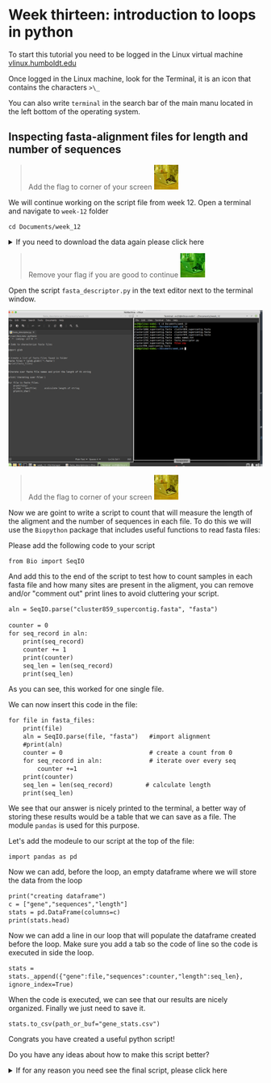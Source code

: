 # Week thirteen: introduction to loops in python

To start this tutorial you need to be logged in the Linux virtual machine
[vlinux.humboldt.edu](https://vlinux.humboldt.edu/)

Once logged in the Linux machine, look for the Terminal, it is an icon that contains the characters `>\_`

You can also write `terminal` in the search bar of the main manu located in the left bottom of the operating system.

## Inspecting fasta-alignment files for length and number of sequences 

> Add the flag to corner of your screen ![](img/yellow.jpeg)

We will continue working on the script file from week 12. Open a terminal and navigate to `week-12` folder

```
cd Documents/week_12
```

<details>
  <summary>If you need to download the data again please click here</summary>
  
```
cd Documents
mkdir week_12
cd week_12
wget https://github.com/oscarvargash/biol_550_2024/raw/main/week_12/files/files.zip
unzip files.zip
```

start a new script that will look into all fasta files in a folder to summarize their contents, let's create an empty text file:

```
touch fasta_descriptor.py
```

Now, le's open the file in a text editor, by navigating to it and opening it with the native text editor. It is nice to put the windows next to each other. Copy and paste the following text into our script `fasta_descriptor.py`:

```
#!/usr/bin/env python3
# -*- coding: utf-8 -*-

# code characterize alignments in fasta

import glob

fasta_files = (glob.glob)('*.fasta')
print(fasta_files)

```

</details>

> Remove your flag if you are good to continue ![](img/green.jpeg)

Open the script `fasta_descriptor.py` in the text editor next to the terminal window.

![](img/python.png)

> Add the flag to corner of your screen ![](img/yellow.jpeg)

Now we are goint to write a script to count that will measure the length of the aligment and the number of sequences in each file. To do this we will use the `Biopython` package that includes useful functions to read fasta files:

Please add the following code to your script

```
from Bio import SeqIO
```

And add this to the end of the script to test how to count samples in each fasta file and how many sites are present in the aligment, you can remove and/or "comment out" print lines to avoid cluttering your script.

```
aln = SeqIO.parse("cluster859_supercontig.fasta", "fasta")

counter = 0
for seq_record in aln:
    print(seq_record)
    counter += 1
    print(counter)
    seq_len = len(seq_record)
    print(seq_len)			
```

As you can see, this worked for one single file.

We can now insert this code in the file:

```
for file in fasta_files:
    print(file)
    aln = SeqIO.parse(file, "fasta")   #import alignment
    #print(aln)
    counter = 0                        # create a count from 0
    for seq_record in aln:             # iterate over every seq
        counter +=1
    print(counter)
    seq_len = len(seq_record)         # calculate length
    print(seq_len)     
```

We see that our answer is nicely printed to the terminal, a better way of storing these results would be a table that we can save as a file. The module `pandas` is used for this purpose.

Let's add the modeule to our script at the top of the file:

```
import pandas as pd
```

Now we can add, before the loop, an empty dataframe where we will store the data from the loop

```
print("creating dataframe")
c = ["gene","sequences","length"]
stats = pd.DataFrame(columns=c)
print(stats.head)
```

Now we can add a line in our loop that will populate the dataframe created before the loop. Make sure you add a tab so the code of line so the code is executed in side the loop.

```
stats = stats._append({"gene":file,"sequences":counter,"length":seq_len}, ignore_index=True)
```

When the code is executed, we can see that our results are nicely organized. Finally we just need to save it.

```
stats.to_csv(path_or_buf="gene_stats.csv")
```

Congrats you have created a useful python script!

Do you have any ideas about how to make this script better?

<details>
  <summary>If for any reason you need see the final script, please click here</summary>
  
```
#!/usr/bin/env python3
# -*- coding: utf-8 -*-

# code characterize alignments in fasta

import glob
from Bio import SeqIO
import pandas as pd


fasta_files = (glob.glob)('*.fasta')
print(fasta_files)


print("creating dataframe")
c = ["gene","sequences","length"]
stats = pd.DataFrame(columns=c)
print(stats.head)
        

for file in fasta_files:
    print(file)
    aln = SeqIO.parse(file, "fasta")   #import alignment
    #print(aln)
    counter = 0                        # create a count from 0
    for seq_record in aln:             # iterate over every seq
        counter +=1
    print(counter)
    seq_len = len(seq_record)         # calculate length
    print(seq_len)
    stats = stats._append({"gene":file,"sequences":counter,"length":seq_len}, ignore_index=True)     

stats.to_csv(path_or_buf="gene_stats.csv")

```

> Remove your flag if you are good to continue ![](img/green.jpeg)











